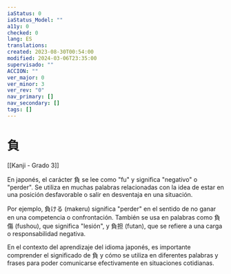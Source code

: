 ```yaml
---
iaStatus: 0
iaStatus_Model: ""
a11y: 0
checked: 0
lang: ES
translations: 
created: 2023-08-30T00:54:00
modified: 2024-03-06T23:35:00
supervisado: ""
ACCION: ""
ver_major: 0
ver_minor: 3
ver_rev: "0"
nav_primary: []
nav_secondary: []
tags: []
---
```

# 負

[[Kanji - Grado 3]]

En japonés, el carácter 負 se lee como "fu" y significa "negativo" o "perder". Se utiliza en muchas palabras relacionadas con la idea de estar en una posición desfavorable o salir en desventaja en una situación.

Por ejemplo, 負ける (makeru) significa "perder" en el sentido de no ganar en una competencia o confrontación. También se usa en palabras como 負傷 (fushou), que significa "lesión", y 負担 (futan), que se refiere a una carga o responsabilidad negativa.

En el contexto del aprendizaje del idioma japonés, es importante comprender el significado de 負 y cómo se utiliza en diferentes palabras y frases para poder comunicarse efectivamente en situaciones cotidianas.
